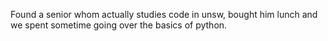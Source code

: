 Found a senior whom actually studies code in unsw, bought him lunch and we spent sometime going over the basics of python.
